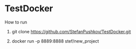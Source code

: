 # TestDocker

How to run

1. git clone https://github.com/StefanPushkov/TestDocker.git

2. docker run -p 8889:8888 stef/new_project
